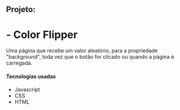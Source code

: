 ## Projeto:

# - Color Flipper

Uma página que recebe um valor aleatório, para a propriedade "background", toda vez que o botão for clicado ou quando a página é carregada.

#### Tecnologias usadas
 - Javascript
 - CSS
 - HTML
